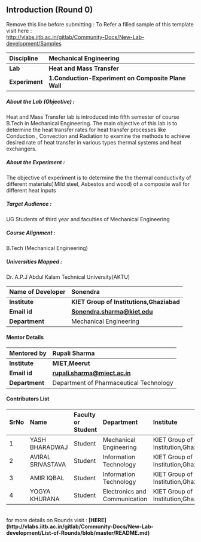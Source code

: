 ## Introduction (Round 0)

Remove this line before submitting : To Refer a filled sample of this template visit here : <br> http://vlabs.iitb.ac.in/gitlab/Community-Docs/New-Lab-development/Samples
<br>

<b>Discipline | <b>Mechanical Engineering
:--|:--|
<b> Lab | <b> Heat and Mass Transfer
<b> Experiment|     <b> 1.Conduction-Experiment on Composite Plane Wall

<h5> About the Lab (Objective) : </h5>

Heat and Mass Transfer lab is introduced into fifth semester of course B.Tech in Mechanical Engineering. The main objective of this lab is to determine the heat transfer rates for  heat transfer processes like Conduction , Convection and Radiation to examine the methods to achieve desired rate of heat transfer in various types thermal systems and heat exchangers.

<h5> About the Experiment : </h5>

The objective of experiment is to determine the the thermal conductivity of different materials( Mild steel, Asbestos and wood) of a composite wall for different heat inputs

<h5> Target Audience : </h5>

UG  Students of third year and faculties of Mechanical Engineering

<h5> Course Alignment : </h5>

B.Tech (Mechanical Engineering)

<h5> Universities Mapped : </h5>

Dr. A.P.J Abdul Kalam Technical University(AKTU)

<b>Name of Developer | <b> Sonendra
:--|:--|
<b> Institute | <b> KIET Group of Institutions,Ghaziabad
<b> Email id|     <b> Sonendra.sharma@kiet.edu
<b> Department | Mechanical Engineering

#### Mentor Details

<b>Mentored by | Rupali Sharma 
:--|:--|
<b> Institute | <b> MIET,Meerut
<b> Email id|     <b> rupali.sharma@miect.ac.in
<b> Department |Department of Pharmaceutical Technology

#### Contributors List

SrNo | Name | Faculty or Student | Department| Institute | Email id
:--|:--|:--|:--|:--|:--|
1 | YASH BHARADWAJ | Student | Mechanical Engineering | KIET Group of Institution,Ghaziabad |bharadwajyash001@gmail.com
2 | AVIRAL SRIVASTAVA | Student | Information Technology | KIET Group of Institution,Ghaziabad |avisrivastava104@gmail.com
3 | AMIR IQBAL | Student | Information Technology | KIET Group of Institution,Ghaziabad |amireripmav786@gmail.com
4 | YOGYA KHURANA | Student | Electronics and Communication | KIET Group of Institution,Ghaziabad |khurana.yogya05@gmail.com
<br>
for more details on Rounds visit : <b> [HERE](http://vlabs.iitb.ac.in/gitlab/Community-Docs/New-Lab-development/List-of-Rounds/blob/master/README.md) </b>
